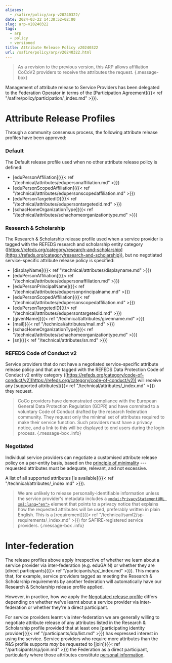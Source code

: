 ```yaml
---
aliases:
  - /safire/policy/arp-v20240322/
date: 2024-03-22 14:30:52+02:00
slug: arp-v20240322
tags:
  - arp
  - policy
  - versioned
title: Attribute Release Policy v20240322
url: /safire/policy/arp/v20240322.html
---
```


> As a revision to the previous version, this ARP allows affiliation CoCoV2 providers to receive the attributes the request.
{.message-box}

Management of attribute release to Service Providers has been delegated to the Federation Operator in terms of the [Participation Agreement]({{< ref "/safire/policy/participation/_index.md" >}}).

# Attribute Release Profiles

Through a community consensus process, the following attribute release profiles have been approved:

### Default

The Default release profile used when no other attribute release policy is defined:

  * [eduPersonAffiliation]({{< ref "/technical/attributes/edupersonaffiliation.md" >}})
  * [eduPersonScopedAffiliation]({{< ref "/technical/attributes/edupersonscopedaffiliation.md" >}})
  * [eduPersonTargetedID]({{< ref "/technical/attributes/edupersontargetedid.md" >}})
  * [schacHomeOrganizationType]({{< ref "/technical/attributes/schachomeorganizationtype.md" >}})

### Research & Scholarship

The Research & Scholarship release profile used when a service provider is tagged with the REFEDS research and scholarship entity category ([https://refeds.org/category/research-and-scholarship](https://refeds.org/category/research-and-scholarship)), but no negotiated service-specific attribute release policy is specified:

  * [displayName]({{< ref "/technical/attributes/displayname.md" >}})
  * [eduPersonAffiliation]({{< ref "/technical/attributes/edupersonaffiliation.md" >}})
  * [eduPersonPrincipalName]({{< ref "/technical/attributes/edupersonprincipalname.md" >}})
  * [eduPersonScopedAffiliation]({{< ref "/technical/attributes/edupersonscopedaffiliation.md" >}})
  * [eduPersonTargetedID]({{< ref "/technical/attributes/edupersontargetedid.md" >}})
  * [givenName]({{< ref "/technical/attributes/givenname.md" >}})
  * [mail]({{< ref "/technical/attributes/mail.md" >}})
  * [schacHomeOrganizationType]({{< ref "/technical/attributes/schachomeorganizationtype.md" >}})
  * [sn]({{< ref "/technical/attributes/sn.md" >}})

### REFEDS Code of Conduct v2

Service providers that do not have a negotiated service-specific attribute release policy and that are tagged with the REFEDS Data Protection Code of Conduct v2 entity category ([https://refeds.org/category/code-of-conduct/v2](https://refeds.org/category/code-of-conduct/v2)) will receive any [supported attributes]({{< ref "/technical/attributes/_index.md" >}}) they request.

> CoCo providers have demonstrated compliance with the European General Data Protection Regulation (GDPR) and have commited to a voluntary Code of Conduct drafted by the research federation community. They request only the minimal set of attributes required to make their service function. Such providers must have a privacy notice, and a link to this will be displayed to end users during the login process.
{.message-box .info}

### Negotiated

Individual service providers can negotiate a customised attribute release policy on a per-entity basis, based on the [principle of minimality](https://lawlibrary.org.za/akn/za/act/2013/4/eng@2013-11-26#chp_3__part_A__sec_10) --- requested attributes must be adequate, relevant, and not excessive.

A list of all supported attributes [is available]({{< ref "/technical/attributes/_index.md" >}}).

> We are unlikely to release personally-identifiable information unless the service provider's metadata includes a [`<mdui:PrivacyStatementURL xml:lang="en">`](https://docs.oasis-open.org/security/saml/Post2.0/sstc-saml-metadata-ui/v1.0/os/sstc-saml-metadata-ui-v1.0-os.html#__RefHeading__10397_1021935550) element that points to a privacy notice that explains how the requested attributes will be used, preferably written in plain English. This is a [requirement]({{< ref "/technical/saml2/sp-requirements/_index.md" >}}) for SAFIRE-registered service providers.
{.message-box .info}

# Inter-federation

The release profiles above apply irrespective of whether we learn about a service provider via inter-federation (e.g. eduGAIN) or whether they are [direct participants]({{< ref "/participants/sp/_index.md" >}}). This means that, for example, service providers tagged as meeting the Research & Scholarship requirements by another federation will automatically have our Research & Scholarship release profile applied.

However, in practice, how we apply the [Negotiated release profile](#negotiated) differs depending on whether we've learnt about a service provider via inter-federation or whether they're a direct participant.

For service providers learnt via inter-federation we are generally willing to negotiate attribute release of any attributes listed in the Research & Scholarship profile provided that at least one [participating identity provider]({{< ref "/participants/idp/list.md" >}}) has expressed interest in using the service. Service providers who require more attributes than the R&S profile supports _may_ be requested to [join]({{< ref "/participants/sp/join.md" >}}) the Federation as a direct participant, particularly where those attributes constitute [personal information](https://lawlibrary.org.za/akn/za/act/2013/4/eng@2013-11-26#chp_1__sec_1).

